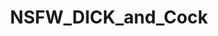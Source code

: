 ---
title: NSFW_DICK_and_Cock
crosslinks:
- RateMyNudeBody
- gone_wild
- Rate_me_nsfw
- semseg101
- Rate_my_dick
- NSFW_GAY
- sensualnmasterful
---